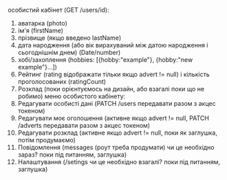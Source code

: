 особистий кабінет (GET /users/id):
1. аватарка (photo)
2. ім'я (firstName)
3. прізвище (якщо введено lastName)
4. дата народження (або вік вирахуваний між датою народження і сьогоднішнім днем) (Date/number)
5. хобі/захоплення (hobbies: [{hobby:"example"}, {hobby:"new example"}...])
6. Рейтинг (rating відображати тільки якщо advert != null) і кількість проголосованих (ratingCount)
7. Розклад (поки орієнтуємось на дизайн, або взагалі поки що не робимо)
меню особистого кабінету:
1. Редагувати особисті дані (PATCH /users передавати разом з акцес токеном)
2. Редагувати моє оголошення (активне якщо advert != null, PATCH /adverts передавати разом з акцес токеном)
3. Редагувати розклад (активне якщо advert != null, поки як заглушка, потім продумаємо)
4. Повідомлення (messages (роут треба продумати) чи це необхідно зараз? поки під питанням, заглушка)
5. Налаштування (/setings чи це необхідно взагалі? поки під питанням, заглушка)